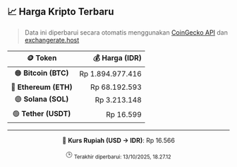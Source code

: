 

<!-- HARGA_KRIPTO -->
## 📈 Harga Kripto Terbaru

> Data ini diperbarui secara otomatis menggunakan [CoinGecko API](https://www.coingecko.com/) dan [exchangerate.host](https://exchangerate.host/)

<div align="center">

| 🪙 Token | 💰 Harga (IDR) |
|:------:|---------------:|
| 🟠 **Bitcoin (BTC)**   | Rp 1.894.977.416 |
| 🔵 **Ethereum (ETH)**  | Rp 68.192.593 |
| 🟣 **Solana (SOL)**    | Rp 3.213.148 |
| 🟢 **Tether (USDT)**   | Rp 16.599 |

---

💱 **Kurs Rupiah (USD → IDR)**: Rp 16.566

🕒 <sub>Terakhir diperbarui: 13/10/2025, 18.27.12</sub>

</div>
<!-- /HARGA_KRIPTO -->
